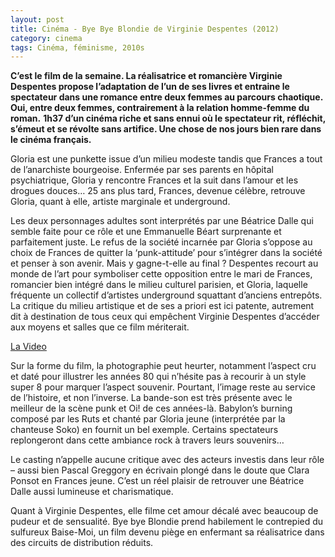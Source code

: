 ```yaml
---
layout: post
title: Cinéma - Bye Bye Blondie de Virginie Despentes (2012)
category: cinema
tags: Cinéma, féminisme, 2010s
---
```

**C’est le film de la semaine. La réalisatrice et romancière Virginie Despentes propose l’adaptation de l’un de ses livres et entraine le spectateur dans une romance entre deux femmes au parcours chaotique. Oui, entre deux femmes, contrairement à la relation homme-femme du roman.** **1h37 d’un cinéma riche et sans ennui où le spectateur rit, réfléchit, s’émeut et se révolte sans artifice. Une chose de nos jours bien rare dans le cinéma français.**

Gloria est une punkette issue d’un milieu modeste tandis que Frances a tout de l’anarchiste bourgeoise. Enfermée par ses parents en hôpital psychiatrique, Gloria y rencontre Frances et la suit dans l’amour et les drogues douces… 25 ans plus tard, Frances, devenue célèbre, retrouve Gloria, quant à elle, artiste marginale et underground.

Les deux personnages adultes sont interprétés par une Béatrice Dalle qui semble faite pour ce rôle et une Emmanuelle Béart surprenante et parfaitement juste. Le refus de la société incarnée par Gloria s’oppose au choix de Frances de quitter la ‘punk-attitude’ pour s’intégrer dans la société et penser à son avenir. Mais y gagne-t-elle au final ? Despentes recourt au monde de l’art pour symboliser cette opposition entre le mari de Frances, romancier bien intégré dans le milieu culturel parisien, et Gloria, laquelle fréquente un collectif d’artistes underground squattant d’anciens entrepôts. La critique du milieu artistique et de ses a priori est ici patente, autrement dit à destination de tous ceux qui empêchent Virginie Despentes d’accéder aux moyens et salles que ce film mériterait.

[La Video](https://www.youtube.com/watch?v=k3SkoTx4auo)

Sur la forme du film, la photographie peut heurter, notamment l’aspect cru et daté pour illustrer les années 80 qui n’hésite pas à recourir à un style super 8 pour marquer l’aspect souvenir. Pourtant, l’image reste au service de l’histoire, et non l’inverse. La bande-son est très présente avec le meilleur de la scène punk et Oi! de ces années-là. Babylon’s burning composé par les Ruts et chanté par Gloria jeune (interprétée par la chanteuse Soko) en fournit un bel exemple. Certains spectateurs replongeront dans cette ambiance rock à travers leurs souvenirs…

Le casting n’appelle aucune critique avec des acteurs investis dans leur rôle – aussi bien Pascal Greggory en écrivain plongé dans le doute que Clara Ponsot en Frances jeune. C’est un réel plaisir de retrouver une Béatrice Dalle aussi lumineuse et charismatique.

Quant à Virginie Despentes, elle filme cet amour décalé avec beaucoup de pudeur et de sensualité. Bye bye Blondie prend habilement le contrepied du sulfureux Baise-Moi, un film devenu piège en enfermant sa réalisatrice dans des circuits de distribution réduits.

